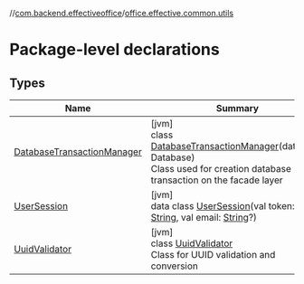 //[com.backend.effectiveoffice](IdeaProjects/labs-office-elevator/effectiveOfficeBackend/documentation/gfm/index.md)/[office.effective.common.utils](IdeaProjects/labs-office-elevator/effectiveOfficeBackend/documentation/gfm/com.backend.effectiveoffice/office.effective.common.utils/index.md)

# Package-level declarations

## Types

| Name | Summary |
|---|---|
| [DatabaseTransactionManager](IdeaProjects/labs-office-elevator/effectiveOfficeBackend/documentation/gfm/com.backend.effectiveoffice/office.effective.common.utils/-database-transaction-manager/index.md) | [jvm]<br>class [DatabaseTransactionManager](IdeaProjects/labs-office-elevator/effectiveOfficeBackend/documentation/gfm/com.backend.effectiveoffice/office.effective.common.utils/-database-transaction-manager/index.md)(database: Database)<br>Class used for creation database transaction on the facade layer |
| [UserSession](IdeaProjects/labs-office-elevator/effectiveOfficeBackend/documentation/gfm/com.backend.effectiveoffice/office.effective.common.utils/-user-session/index.md) | [jvm]<br>data class [UserSession](IdeaProjects/labs-office-elevator/effectiveOfficeBackend/documentation/gfm/com.backend.effectiveoffice/office.effective.common.utils/-user-session/index.md)(val token: [String](https://kotlinlang.org/api/latest/jvm/stdlib/kotlin/-string/index.html), val email: [String](https://kotlinlang.org/api/latest/jvm/stdlib/kotlin/-string/index.html)?) |
| [UuidValidator](IdeaProjects/labs-office-elevator/effectiveOfficeBackend/documentation/gfm/com.backend.effectiveoffice/office.effective.common.utils/-uuid-validator/index.md) | [jvm]<br>class [UuidValidator](IdeaProjects/labs-office-elevator/effectiveOfficeBackend/documentation/gfm/com.backend.effectiveoffice/office.effective.common.utils/-uuid-validator/index.md)<br>Class for UUID validation and conversion |

